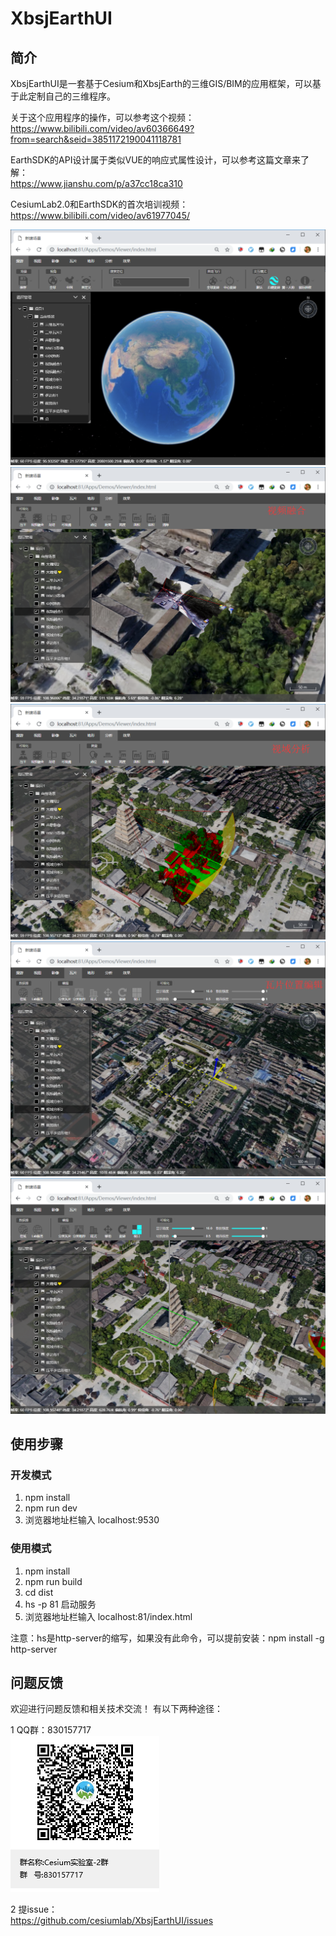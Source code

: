 # XbsjEarthUI

## 简介
XbsjEarthUI是一套基于Cesium和XbsjEarth的三维GIS/BIM的应用框架，可以基于此定制自己的三维程序。

关于这个应用程序的操作，可以参考这个视频：  
https://www.bilibili.com/video/av60366649?from=search&seid=3851172190041118781

EarthSDK的API设计属于类似VUE的响应式属性设计，可以参考这篇文章来了解：  
https://www.jianshu.com/p/a37cc18ca310

CesiumLab2.0和EarthSDK的首次培训视频：  
https://www.bilibili.com/video/av61977045/

![](./Tools/readme/start.png)
![](./Tools/readme/视频融合.png)
![](./Tools/readme/视域分析.png)
![](./Tools/readme/瓦片位置编辑.png)
![](./Tools/readme/压平.png)

## 使用步骤

### 开发模式

1. npm install
2. npm run dev 
3. 浏览器地址栏输入 localhost:9530

### 使用模式

1. npm install
2. npm run build
3. cd dist
4. hs -p 81 启动服务
5. 浏览器地址栏输入 localhost:81/index.html

注意：hs是http-server的缩写，如果没有此命令，可以提前安装：npm install -g http-server

## 问题反馈

欢迎进行问题反馈和相关技术交流！
有以下两种途径：  

1 QQ群：830157717  
![](./Tools/readme/qq.png)

2 提issue：  
https://github.com/cesiumlab/XbsjEarthUI/issues

